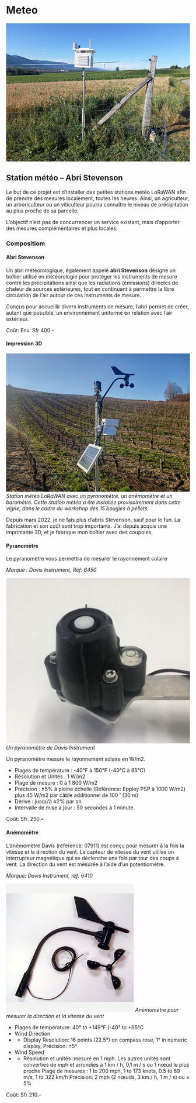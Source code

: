 # Meteo

![Abri Stevenson](Assets/images/stevenson2.jpg "Abri Stevenson")

## Station météo – Abri Stevenson

Le but de ce projet est d’installer des petites stations météo LoRaWAN afin de prendre des mesures localement, toutes les heures. Ainsi, un agriculteur, un arboriculteur ou un viticulteur pourra connaître le niveau de précipitation au plus proche de sa parcelle.

L’objectif n’est pas de concurrencer un service existant, mais d’apporter des mesures complémentaires et plus locales.

### Compositiom

#### Abri Stevenson

Un abri météorologique, également appelé **abri Stevenson** désigne un boîtier utilisé en météorologie pour protéger les instruments de mesure contre les précipitations ainsi que les radiations (émissions) directes de chaleur de sources extérieures, tout en continuant à permettre la libre circulation de l’air autour de ces instruments de mesure.

Conçus pour accueillir divers instruments de mesure, l’abri permet de créer, autant que possible, un environnement uniforme en relation avec l’air extérieur.

Coût: Env. Sfr 400.–

#### Impression 3D

![Station Météo](Assets/images/station-42.jpg "Station Météo")
*Station météo LoRaWAN avec un pyranomètre, un anémomètre et un baromètre. Cette station météo a été installée provisoirement dans cette vigne, dans le cadre du workshop des 15 bougies à pellets.*

Depuis mars 2022, je ne fais plus d’abris Stevenson, sauf pour le fun. La fabrication et son coût sont trop importants. J’ai depuis acquis une imprimante 3D, et je fabrique mon boîtier avec des coupoles.

#### Pyranomètre

Le pyranomètre vous permettra de mesurer le rayonnement solaire

*Marque : Davis Instrument, Réf: 6450*

![Pyranometer](Assets/images/pyranometer.jpg "Pyranomètre")
*Un pyranomètre de Davis Instrument*

Un pyranomètre mesure le rayonnement solaire en W/m2.

 * Plages de température : -40°F à 150°F (-40°C à 65°C)
 * Résolution et Unités : 1 W/m2
 * Plage de mesure : 0 à 1 800 W/m2
 * Précision : ±5% à pleine échelle (Référence: Eppley PSP à 1000 W/m2) plus 45 W/m2 par câble additionnel de 100 ‘ (30 m)
 * Dérive : jusqu’à ±2% par an
 * Intervalle de mise à jour : 50 secondes à 1 minute

Coût: Sfr. 250.–

#### Anémomètre

L’anémomètre Davis (référence: 07911) est conçu pour mesurer à la fois la vitesse et la direction du vent. Le capteur de vitesse du vent utilise un interrupteur magnétique qui se déclenche une fois par tour des coups à vent. La direction du vent est mesurée à l’aide d’un potentiomètre.

*Marque: Davis Instrument, réf: 6410*

![Anemometer](Assets/images/anemometer.jpg "Anemometer")
*Anémomètre pour mesurer la direction et la vitesse du vent*


* Plages de température: 40° to +149°F (-40° to +65°C
* Wind Direction
* * Display Resolution: 16 points (22.5°) on compass rose, 1° in numeric display, Précision: ±5°
* Wind Speed
* * Résolution et unités :mesuré en 1 mph. Les autres unités sont converties de mph et arrondies à 1 km / h, 0,1 m / s ou 1 nœud le plus proche
        Plage de mesures : 1 to 200 mph, 1 to 173 knots, 0.5 to 89 m/s, 1 to 322 km/h
        Précision: 2 mph (2 nœuds, 3 km / h, 1 m / s) ou ± 5%

Coût: Sfr 210.–